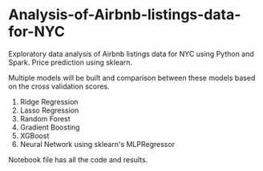 # Analysis-of-Airbnb-listings-data-for-NYC
Exploratory data analysis of Airbnb listings data for NYC using Python and Spark.
Price prediction using sklearn.

Multiple models will be built and comparison between these models based on the cross validation scores.

1) Ridge Regression
2) Lasso Regression
3) Random Forest
4) Gradient Boosting
5) XGBoost
6) Neural Network using sklearn's MLPRegressor

Notebook file has all the code and results.
